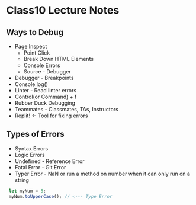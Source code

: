 # Class10 Lecture Notes

## Ways to Debug
- Page Inspect
  - Point Click
  - Break Down HTML Elements
  - Console Errors
  - Source - Debugger 
- Debugger - Breakpoints
- Console.log()
- Linter - Read linter errors
- Control(or Command) + f
- Rubber Duck Debugging
- Teammates - Classmates, TAs, Instructors
- Replit! <- Tool for fixing errors

## Types of Errors
- Syntax Errors
- Logic Errors
- Undefined - Reference Error
- Fatal Error - Git Error
- Typer Error - NaN or run a method on number when it can only run on a string

```js
 let myNum = 5;
 myNum.toUpperCase(); // <--- Type Error
```
